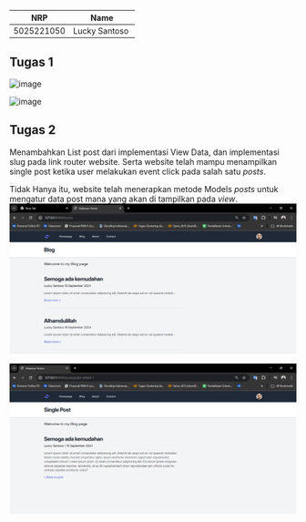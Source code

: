 <div align=center>

|    NRP     |      Name      |
| :--------: | :------------: |
| 5025221050 | Lucky Santoso  |

</div>

## Tugas 1

![image](https://github.com/user-attachments/assets/7a0fd86b-612c-4ae9-8dc0-f1df6245cf5e)

![image](https://github.com/user-attachments/assets/d5a1c03d-7931-48de-b096-36eb86bd049e)

## Tugas 2

Menambahkan List post dari implementasi View Data, dan implementasi slug pada link router website. Serta website telah mampu menampilkan single post ketika user melakukan event click pada salah satu _posts_.

Tidak Hanya itu, website telah menerapkan metode Models _posts_ untuk mengatur data post mana yang akan di tampilkan pada _view_.
![image](readme-img/02-img1.png)

![image](readme-img/02.img2.png)
